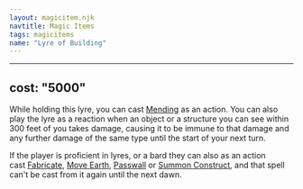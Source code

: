 ```yaml
---
layout: magicitem.njk
navtitle: Magic Items
tags: magicitems
name: "Lyre of Building"
---
```

---
cost: "5000"
---

While holding this lyre, you can cast <a href="{{ '/spells/Mending' | url }}">Mending</a> as an action. You can also play the lyre as a reaction when an object or a structure you can see within 300 feet of you takes damage, causing it to be immune to that damage and any further damage of the same type until the start of your next turn.

If the player is proficient in lyres, or a bard they can also as an action cast <a href="{{ '/spells/Fabricate' | url }}">Fabricate</a>, <a href="{{ '/spells/Move Earth' | url }}">Move Earth</a>, <a href="{{ '/spells/Passwall' | url }}">Passwall</a> or <a href="{{ '/spells/Summon Construct' | url }}">Summon Construct</a>, and that spell can't be cast from it again until the next dawn.